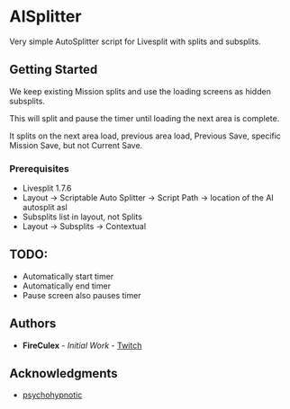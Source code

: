 # AISplitter
Very simple AutoSplitter script for Livesplit with splits and subsplits.

## Getting Started
We keep existing Mission splits and use the loading screens as hidden subsplits.

This will split and pause the timer until loading the next area is complete. 

It splits on the next area load, previous area load, Previous Save, specific Mission Save, but not Current Save. 

### Prerequisites
* Livesplit 1.7.6
* Layout -> Scriptable Auto Splitter -> Script Path -> location of the AI autosplit asl
* Subsplits list in layout, not Splits
* Layout -> Subsplits -> Contextual

## TODO:
* Automatically start timer
* Automatically end timer
* Pause screen also pauses timer

## Authors

* **FireCulex** - *Initial Work*  - [Twitch](http://twitch.tv/fireculex)

## Acknowledgments

* [psychohypnotic](https://www.twitch.tv/psychohypnotic)
